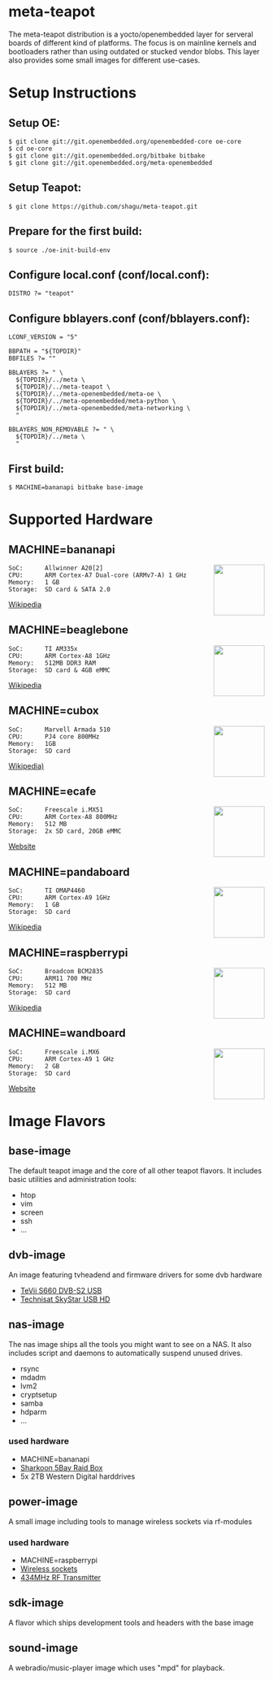 # meta-teapot

The meta-teapot distribution is a yocto/openembedded layer for serveral boards of different kind of platforms. The focus is on mainline kernels and bootloaders rather than using outdated or stucked vendor blobs. This layer also provides some small images for different use-cases.


# Setup Instructions

## Setup OE:

	$ git clone git://git.openembedded.org/openembedded-core oe-core
	$ cd oe-core
	$ git clone git://git.openembedded.org/bitbake bitbake
	$ git clone git://git.openembedded.org/meta-openembedded


## Setup Teapot:

	$ git clone https://github.com/shagu/meta-teapot.git

## Prepare for the first build:

	$ source ./oe-init-build-env


## Configure local.conf (conf/local.conf):

	DISTRO ?= "teapot"


## Configure bblayers.conf (conf/bblayers.conf):

	LCONF_VERSION = "5"

	BBPATH = "${TOPDIR}"
	BBFILES ?= ""

	BBLAYERS ?= " \
	  ${TOPDIR}/../meta \
	  ${TOPDIR}/../meta-teapot \
	  ${TOPDIR}/../meta-openembedded/meta-oe \
	  ${TOPDIR}/../meta-openembedded/meta-python \
	  ${TOPDIR}/../meta-openembedded/meta-networking \
	  "

	BBLAYERS_NON_REMOVABLE ?= " \
	  ${TOPDIR}/../meta \
	  "

## First build:

	$ MACHINE=bananapi bitbake base-image


# Supported Hardware

## MACHINE=bananapi
<img src="https://upload.wikimedia.org/wikipedia/commons/thumb/6/63/BPI-M1.jpg/300px-BPI-M1.jpg" align="right" height="100">

    SoC:      Allwinner A20[2]
    CPU:      ARM Cortex-A7 Dual-core (ARMv7-A) 1 GHz
    Memory:   1 GB
    Storage:  SD card & SATA 2.0

[Wikipedia](https://en.wikipedia.org/wiki/Banana_Pi)


## MACHINE=beaglebone
<img src="https://upload.wikimedia.org/wikipedia/commons/thumb/d/d3/Beaglebone_Black.jpg/220px-Beaglebone_Black.jpg" align="right" height="100">

    SoC:      TI AM335x
    CPU:      ARM Cortex-A8 1GHz
    Memory:   512MB DDR3 RAM
    Storage:  SD card & 4GB eMMC

[Wikipedia](https://en.wikipedia.org/wiki/BeagleBoard#BeagleBone_Black)


## MACHINE=cubox
<img src="https://upload.wikimedia.org/wikipedia/commons/thumb/5/5a/Cubox.png/250px-Cubox.png" align="right" height="100">

    SoC:      Marvell Armada 510
    CPU:      PJ4 core 800MHz
    Memory:   1GB
    Storage:  SD card

[Wikipedia)](https://en.wikipedia.org/wiki/CuBox)


## MACHINE=ecafe
<img src="https://www.hercules.com/thumb/phpThumb.php?q=95&w=308&h=308&src=/var/www/www.hercules.com/fichier/h_photo/623/photo_file_slimhdproductb715.png&f=jpeg&bg=FFFFFF" align="right" height="100">

    SoC:      Freescale i.MX51
    CPU:      ARM Cortex-A8 800MHz
    Memory:   512 MB
    Storage:  2x SD card, 20GB eMMC

[Website](https://www.hercules.com/de/legacy/bdd/p/157/ecafe-slim-hd-black-/)


## MACHINE=pandaboard
<img src="https://upload.wikimedia.org/wikipedia/commons/thumb/0/07/PandaBoard_described.png/220px-PandaBoard_described.png" align="right" height="100">

    SoC:      TI OMAP4460
    CPU:      ARM Cortex-A9 1GHz
    Memory:   1 GB
    Storage:  SD card

[Wikipedia](https://en.wikipedia.org/wiki/PandaBoard)


## MACHINE=raspberrypi
<img src="https://upload.wikimedia.org/wikipedia/commons/thumb/4/45/Raspberry_Pi_-_Model_A.jpg/220px-Raspberry_Pi_-_Model_A.jpg" align="right" height="100">

    SoC:      Broadcom BCM2835
    CPU:      ARM11 700 MHz
    Memory:   512 MB
    Storage:  SD card

[Wikipedia](https://en.wikipedia.org/wiki/Raspberry_Pi)


## MACHINE=wandboard
<img src="https://www.wandboard.org/app/uploads/2017/06/Wandboard-Image.png" align="right" height="100">

    SoC:      Freescale i.MX6
    CPU:      ARM Cortex-A9 1 GHz
    Memory:   2 GB
    Storage:  SD card

[Website](https://www.wandboard.org/)


# Image Flavors

## base-image

The default teapot image and the core of all other teapot flavors. It includes basic utilities and administration tools:
* htop
* vim
* screen
* ssh
* ...

## dvb-image

An image featuring tvheadend and firmware drivers for some dvb hardware
* [TeVii S660 DVB-S2 USB](http://www.tevii.com/products_s660_1.asp)
* [Technisat SkyStar USB HD](https://www.linuxtv.org/wiki/index.php/Technisat_SkyStar_USB_HD)

## nas-image

The nas image ships all the tools you might want to see on a NAS. It also includes script and daemons to automatically suspend unused drives.
* rsync
* mdadm
* lvm2
* cryptsetup
* samba
* hdparm
* ...

### used hardware
* MACHINE=bananapi
* [Sharkoon 5Bay Raid Box](https://sharkoon.com/product/11353)
* 5x 2TB Western Digital harddrives


## power-image

A small image including tools to manage wireless sockets via rf-modules

### used hardware
* MACHINE=raspberrypi
* [Wireless sockets](https://www.pollin.de/p/funksteckdosen-set-mit-3-steckdosen-550666)
* [434MHz RF Transmitter](http://www.amazon.de/gp/product/B007XEXICS)

## sdk-image

A flavor which ships development tools and headers with the base image

## sound-image

A webradio/music-player image which uses "mpd" for playback.
